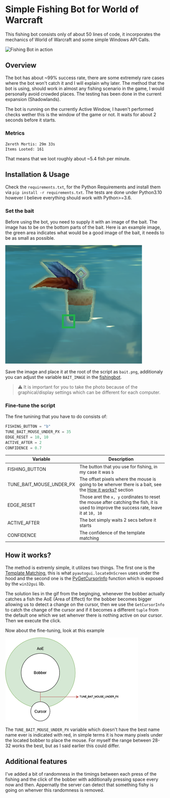 # Simple Fishing Bot for World of Warcraft

This fishing bot consists only of about 50 lines of code, it incorporates the mechanics of World of Warcraft and some simple Windows API Calls. 

![Fishing Bot in action](./assets/fishing.gif)

## Overview

The bot has about ~99% success rate, there are some extremely rare cases where the bot won't catch it and I will explain why later. The method that the bot is using, should 
work in almost any fishing scenario in the game, I would personally avoid crowded places. The testing has been done in the current expansion (Shadowlands).

The bot is running on the currently Active Window, I haven't performed checks wether this is the window of the game or not. It waits for about 2 seconds before it starts.

### Metrics

```
Zereth Mortis: 29m 33s
Items Looted: 161
```

That means that we loot roughly about ~5.4 fish per minute.

## Installation & Usage

Check the `requirements.txt`, for the Python Requirements and install them via `pip install -r requirements.txt`. The tests are done under Python3.10 however I believe everything should work with Python>=3.6.

### Set the bait

Before using the bot, you need to supply it with an image of the bait. The image has to be on the bottom parts of the bait. Here is an example image, the green area indicates what would be a good image of the bait, it needs to be as small as possible.

![Bait Example](./assets/bait_example.png)

Save the image and place it at the root of the script as `bait.png`, additionaly you can adjust the variable `BAIT_IMAGE` in the [fishingbot](./fishingbot.py).

> ⚠️ It is important for you to take the photo because of the graphical/display settings which can be different for each computer.

### Fine-tune the script

The fine tunining that you have to do consists of:

```python
FISHING_BUTTON = "b"
TUNE_BAIT_MOUSE_UNDER_PX = 35
EDGE_RESET = 10, 10
ACTIVE_AFTER = 2
CONFIDENCE = 0.7
```

| Variable | Description |
|--- |---
| FISHING_BUTTON | The button that you use for fishing, in my case it was `b` |
| TUNE_BAIT_MOUSE_UNDER_PX | The offset pixels where the mouse is going to be whenver there is a bait, see the [How it works?](#how-it-works) section |
| EDGE_RESET | Those aret the `x, y` cordinates to reset the mouse after catching the fish, it is used to improve the success rate, leave it at `10, 10` |
| ACTIVE_AFTER | The bot simply waits 2 secs before it starts |
| CONFIDENCE | The confidence of the template matching |

## How it works?

The method is extremly simple, it utilizes two things. The first one is the [Template Matching](https://docs.opencv.org/4.x/d4/dc6/tutorial_py_template_matching.html), this is what `pyautogui.locateOnScreen` uses under the hood and the second one is the [PyGetCursorInfo](https://github.com/mhammond/pywin32/blob/c08c3d9e4a503b195c312b0fbd51454bd2ee665a/win32/src/win32gui.i#L2486) function which is exposed by the `win32gui` lib.

The solution lies in the gif from the beginging, whenever the bobber actually catches a fish the AoE (Area of Effect) for the bobber becomes bigger allowing us to detect a change on the cursor, then we use the `GetCursorInfo` to catch the change of the cursor and if it becomes a different `tuple` from the default one which we set whenver there is nothing active on our cursor. Then we execute the click.

Now about the fine-tuning, look at this example

![Abstract](./assets/diagram_bobber.png)

The `TUNE_BAIT_MOUSE_UNDER_PX` variable which doesn't have the best name name ever is indicated with red, in simple terms it is how many pixels under the located bobber to place the mouse. For myself the range between 28-32 works the best, but as I said earlier this could differ.

## Additional features

I've added a bit of randomness in the timings between each press of the fishing and the click of the bobber with additionally pressing space every now and then. Appernatly the server can detect that something fishy is going on whenver this randomness is removed.